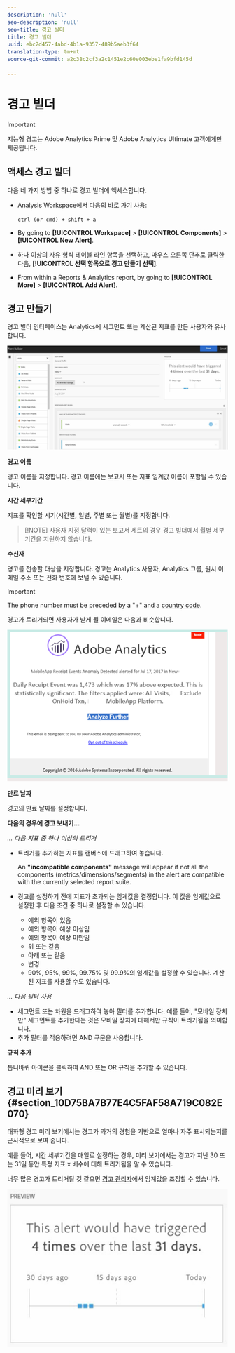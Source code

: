 ```yaml
---
description: 'null'
seo-description: 'null'
seo-title: 경고 빌더
title: 경고 빌더
uuid: ebc2d457-4abd-4b1a-9357-489b5aeb3f64
translation-type: tm+mt
source-git-commit: a2c38c2cf3a2c1451e2c60e003ebe1fa9bfd145d

---
```



# 경고 빌더

>[!IMPORTANT]
>
>지능형 경고는 Adobe Analytics Prime 및 Adobe Analytics Ultimate 고객에게만 제공됩니다.

## 액세스 경고 빌더

다음 네 가지 방법 중 하나로 경고 빌더에 액세스합니다.

* Analysis Workspace에서 다음의 바로 가기 사용:

   `ctrl (or cmd) + shift + a`
* By going to **[!UICONTROL Workspace]** &gt; **[!UICONTROL Components]** &gt; **[!UICONTROL New Alert]**.
* 하나 이상의 자유 형식 테이블 라인 항목을 선택하고, 마우스 오른쪽 단추로 클릭한 다음, **[!UICONTROL 선택 항목으로 경고 만들기 선택]**.
* From within a Reports &amp; Analytics report, by going to **[!UICONTROL More]** &gt; **[!UICONTROL Add Alert]**.

## 경고 만들기

경고 빌더 인터페이스는 Analytics에 세그먼트 또는 계산된 지표를 만든 사용자와 유사합니다.

![](assets/alert_builder.png)

<!--Meike, I edited this table for validation -->

**경고 이름**

경고 이름을 지정합니다. 경고 이름에는 보고서 또는 지표 임계값 이름이 포함될 수 있습니다.

**시간 세부기간**

지표를 확인할 시기(시간별, 일별, 주별 또는 월별)를 지정합니다.

> [!NOTE] 사용자 지정 달력이 있는 보고서 세트의 경우 경고 빌더에서 월별 세부기간을 지원하지 않습니다.

**수신자**

경고를 전송할 대상을 지정합니다. 경고는 Analytics 사용자, Analytics 그룹, 원시 이메일 주소 또는 전화 번호에 보낼 수 있습니다. 

>[!IMPORTANT]
>
>The phone number must be preceded by a "+" and a [country code](https://countrycode.org/).

경고가 트리거되면 사용자가 받게 될 이메일은 다음과 비슷합니다.

![](assets/alerts-email.PNG)

**만료 날짜**

경고의 만료 날짜를 설정합니다. 

**다음의 경우에 경고 보내기...**

*... 다음 지표 중 하나 이상의 트리거*

* 트리거를 추가하는 지표를 캔버스에 드래그하여 놓습니다. 

   An **"incompatible components"** message will appear if not all the components (metrics/dimensions/segments) in the alert are compatible with the currently selected report suite.
* 경고를 설정하기 전에 지표가 초과되는 임계값을 결정합니다. 이 값을 임계값으로 설정한 후 다음 조건 중 하나로 설정할 수 있습니다. 

   * 예외 항목이 있음
   * 예외 항목이 예상 이상임
   * 예외 항목이 예상 미만임
   * 위 또는 같음
   * 아래 또는 같음
   * 변경
   * 90%, 95%, 99%, 99.75% 및 99.9%의 임계값을 설정할 수 있습니다.
   계산된 지표를 사용할 수도 있습니다.

*... 다음 필터 사용*

* 세그먼트 또는 차원을 드래그하여 놓아 필터를 추가합니다. 예를 들어, "모바일 장치만" 세그먼트를 추가한다는 것은 모바일 장치에 대해서만 규칙이 트리거됨을 의미합니다. 
* 추가 필터를 적용하려면 AND 구문을 사용합니다.

**규칙 추가**

톱니바퀴 아이콘을 클릭하여 AND 또는 OR 규칙을 추가할 수 있습니다.

## 경고 미리 보기 {#section_10D75BA7B77E4C5FAF58A719C082E070}

대화형 경고 미리 보기에서는 경고가 과거의 경험을 기반으로 얼마나 자주 표시되는지를 근사적으로 보여 줍니다.

예를 들어, 시간 세부기간을 매일로 설정하는 경우, 미리 보기에서는 경고가 지난 30 또는 31일 동안 특정 지표 x 배수에 대해 트리거됨을 알 수 있습니다.

너무 많은 경고가 트리거될 것 같으면 [경고 관리자](/help/components/c-alerts/alert-manager.md)에서 임계값을 조정할 수 있습니다.

![](assets/alert_preview.png)
